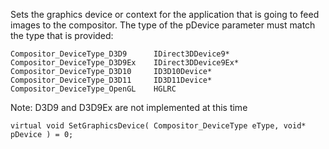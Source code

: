 Sets the graphics device or context for the application that is going to feed images to the compositor. The type of the pDevice parameter must match the type that is provided:

	Compositor_DeviceType_D3D9		IDirect3DDevice9*
	Compositor_DeviceType_D3D9Ex	IDirect3DDevice9Ex*
	Compositor_DeviceType_D3D10		ID3D10Device*
	Compositor_DeviceType_D3D11		ID3D11Device*
	Compositor_DeviceType_OpenGL	HGLRC

Note: D3D9 and D3D9Ex are not implemented at this time

	virtual void SetGraphicsDevice( Compositor_DeviceType eType, void* pDevice ) = 0;